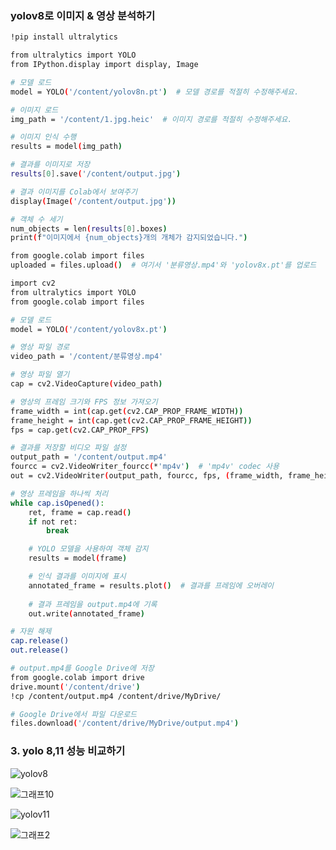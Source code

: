 
###  yolov8로 이미지 & 영상 분석하기
``` bash
!pip install ultralytics

from ultralytics import YOLO
from IPython.display import display, Image

# 모델 로드
model = YOLO('/content/yolov8n.pt')  # 모델 경로를 적절히 수정해주세요.

# 이미지 로드
img_path = '/content/1.jpg.heic'  # 이미지 경로를 적절히 수정해주세요.

# 이미지 인식 수행
results = model(img_path)

# 결과를 이미지로 저장
results[0].save('/content/output.jpg') 

# 결과 이미지를 Colab에서 보여주기
display(Image('/content/output.jpg'))

# 객체 수 세기
num_objects = len(results[0].boxes)
print(f"이미지에서 {num_objects}개의 개체가 감지되었습니다.")
```
```bash
from google.colab import files
uploaded = files.upload()  # 여기서 '분류영상.mp4'와 'yolov8x.pt'를 업로드

import cv2
from ultralytics import YOLO
from google.colab import files

# 모델 로드
model = YOLO('/content/yolov8x.pt')

# 영상 파일 경로
video_path = '/content/분류영상.mp4'

# 영상 파일 열기
cap = cv2.VideoCapture(video_path)

# 영상의 프레임 크기와 FPS 정보 가져오기
frame_width = int(cap.get(cv2.CAP_PROP_FRAME_WIDTH))
frame_height = int(cap.get(cv2.CAP_PROP_FRAME_HEIGHT))
fps = cap.get(cv2.CAP_PROP_FPS)

# 결과를 저장할 비디오 파일 설정
output_path = '/content/output.mp4'
fourcc = cv2.VideoWriter_fourcc(*'mp4v')  # 'mp4v' codec 사용
out = cv2.VideoWriter(output_path, fourcc, fps, (frame_width, frame_height))

# 영상 프레임을 하나씩 처리
while cap.isOpened():
    ret, frame = cap.read()
    if not ret:
        break

    # YOLO 모델을 사용하여 객체 감지
    results = model(frame)

    # 인식 결과를 이미지에 표시
    annotated_frame = results.plot()  # 결과를 프레임에 오버레이
 
    # 결과 프레임을 output.mp4에 기록
    out.write(annotated_frame)

# 자원 해제
cap.release()
out.release()

# output.mp4를 Google Drive에 저장
from google.colab import drive
drive.mount('/content/drive')
!cp /content/output.mp4 /content/drive/MyDrive/

# Google Drive에서 파일 다운로드
files.download('/content/drive/MyDrive/output.mp4')
```
### 3. yolo 8,11 성능 비교하기

![yolov8](https://github.com/user-attachments/assets/f8c09742-ba38-4096-910e-aa1869919657)

![그래프10](https://github.com/user-attachments/assets/e74c7c49-10b3-4243-acf9-12993ce07778)

![yolov11](https://github.com/user-attachments/assets/0cca4dc2-9ded-4d4b-bd4c-4f4a90b6c8e3)

![그래프2](https://github.com/user-attachments/assets/43c60b77-3ec3-4eb5-ba8d-5f8edbe78c96)







